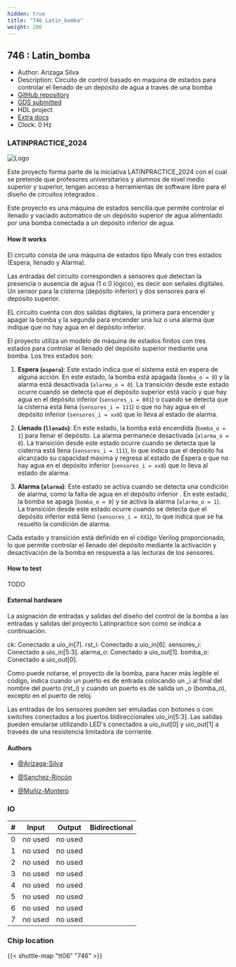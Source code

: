 ```yaml
---
hidden: true
title: "746 Latin_bomba"
weight: 206
---
```


## 746 : Latin_bomba

* Author: Arizaga Silva
* Description: Circuito de control basado en maquina de estados para controlar el llenado de un deposito de agua a traves de una bomba
* [GitHub repository](https://github.com/arizaga1/Latin_bomba)
* [GDS submitted](https://github.com/arizaga1/Latin_bomba/actions/runs/8749553597)
* HDL project
* [Extra docs]()
* Clock: 0 Hz

<!---

This file is used to generate your project datasheet. Please fill in the information below and delete any unused
sections.

You can also include images in this folder and reference them in the markdown. Each image must be less than
512 kb in size, and the combined size of all images must be less than 1 MB.
-->


### LATINPRACTICE_2024

![Logo](https://latinpracticecom.files.wordpress.com/2023/06/logo-lp-2-1.png)

Este proyecto  forma parte de la iniciativa LATINPRACTICE_2024
con el cual se pretende que profesores universitarios y alumnos de nivel medio superior y superior, tengan acceso a herramientas de software libre para el diseño de circuitos integrados .

Este proyecto es una máquina de estados sencilla que permite controlar el llenado y vaciado automático de un depósito superior de agua alimentado por una bomba conectada a un depósito inferior de agua.

#### How it works

El circuito consta de una máquina de estados tipo Mealy con tres estados (Espera, llenado y Alarma).

Las entradas del circuito corresponden a sensores que detectan la presencia o ausencia de agua (1 o 0 lógico), es decir son señales digitales. Un sensor para la cisterna (depósito inferior) y dos sensores para el depósito superior.

EL circuito cuenta con dos salidas digitales, la primera para encender y apagar la bomba y la segunda para encender una luz o una alarma que indique que no hay agua en el depósito inferior.

El proyecto utiliza un modelo de máquina de estados finitos con tres estados para controlar el llenado del depósito superior mediante una bomba. Los tres estados son:

1. **Espera (`espera`)**: Este estado indica que el sistema está en espera de alguna acción. En este estado, la bomba está apagada (`bomba_o = 0`) y la alarma está desactivada (`alarma_o = 0`). La transición desde este estado ocurre cuando se detecta que el depósito superior está vacío y que hay agua en el depósito inferior (`sensores_i = 001`) o cuando se detecta que la cisterna está llena (`sensores_i = 111`)  o que no hay agua en el depósito inferior (`sensores_i = xx0`) que lo lleva al estado de alarma.

2. **Llenado (`llenado`)**: En este estado, la bomba está encendida (`bomba_o = 1`) para llenar el depósito. La alarma permanece desactivada (`alarma_o = 0`). La transición desde este estado ocurre cuando se detecta que la cisterna está llena (`sensores_i = 111`), lo que indica que el depósito ha alcanzado su capacidad máxima  y regresa al estado de Espera o que no hay agua en el depósito inferior (`sensores_i = xx0`) que lo lleva al estado de alarma.

3. **Alarma (`alarma`)**: Este estado se activa cuando se detecta una condición de alarma, como la falta de agua en el depósito inferior . En este estado, la bomba se apaga (`bomba_o = 0`) y se activa la alarma (`alarma_o = 1`). La transición desde este estado ocurre cuando se detecta que el depósito inferior está lleno (`sensores_i = XX1`), lo que indica que se ha resuelto la condición de alarma.

Cada estado y transición está definido en el código Verilog proporcionado, lo que permite controlar el llenado del depósito mediante la activación y desactivación de la bomba en respuesta a las lecturas de los sensores.

#### How to test

TODO

#### External hardware

La asignación de entradas y salidas del diseño del control de la bomba a las entradas y salidas del proyecto Latinpractice son como se indica a continuación.

ck:       Conectado a   uio_in[7].
rst_i:    Conectado a   uio_in[6].
sensores_i: Conectado a uio_in[5:3].
alarma_o: Conectado a uio_out[1].
bomba_o:  Conectado a uio_out[0].

Como puede notarse, el proyecto de la bomba, para hacer más legible el código, indica cuando un puerto es de entrada colocando un _i al final del nombre del puerto (rst_i) y cuando un puerto es de salida un _o (bomba_o), excepto en el puerto de reloj.

Las entradas de los sensores pueden ser emuladas con botones o con switches conectados a los puertos bidireccionales uio_in[5:3]. Las salidas pueden emularse utilizando LED's conectados a uio_out[0] y uio_out[1] a traveés de una resistencia limitadora de corriente.

#### Authors

- [@Arízaga-Silva](https://www.researchgate.net/profile/Juan-Antonio-Arizaga-Silva)

- [@Sanchez-Rincón](https://www.researchgate.net/profile/Ismael_Rincon)

- [@Muñiz-Montero](https://www.researchgate.net/profile/Carlos-Muniz-Montero)


### IO

| #             | Input    | Output   | Bidirectional   |
| ------------- | -------- | -------- | --------------- |
| 0 | no used  | no used  |      |
| 1 | no used  | no used  |      |
| 2 | no used  | no used  |      |
| 3 | no used  | no used  |      |
| 4 | no used  | no used  |      |
| 5 | no used  | no used  |      |
| 6 | no used  | no used  |      |
| 7 | no used  | no used  |      |


### Chip location

{{< shuttle-map "tt06" "746" >}}
